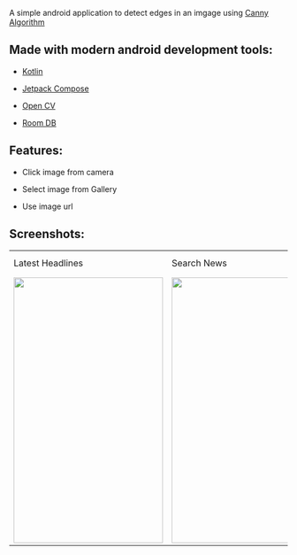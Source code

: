 A simple android application to detect edges in an imgage using [Canny Algorithm](https://docs.opencv.org/4.x/da/d22/tutorial_py_canny.html)

## Made with modern android development tools:

- [Kotlin](https://developer.android.com/kotlin)

- [Jetpack Compose](https://developer.android.com/jetpack/compose)

- [Open CV](https://opencv.org/releases/)

- [Room DB](https://developer.android.com/jetpack/androidx/releases/room)

## Features:

- Click image from camera

- Select image from Gallery

- Use image url 

## Screenshots:
<table>
  <tr>
     <td>Latest Headlines</td>
     <td>Search News</td>
     <td>News saved offline in local database</td>
  </tr>
  <tr>
    <td><img src="file:///home/pranavv/Downloads/camera.gif" width=270 height=480></td>
    <td><img src="ss/Screenshot from 2022-04-09 09-44-55.png" width=270 height=480></td> 
    <td><img src="ss/Screenshot from 2022-04-09 09-46-12.png" width=270 height=480></td>
  </tr>
 </table>
